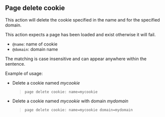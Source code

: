 ## Page delete cookie

This action will delete the cookie specified in the name and for the specified domain.

This action expects a page has been loaded and exist otherwise it will fail.

- `@name`: name of cookie
- `@domain`: domain name

The matching is case insensitive and can appear anywhere within the sentence.

Example of usage:

- Delete a cookie named *mycookie*

    > `page delete cookie: name=mycookie`

- Delete a cookie named *mycookie* with domain *mydomain*

    > `page delete cookie: name=mycookie domain=mydomain`
